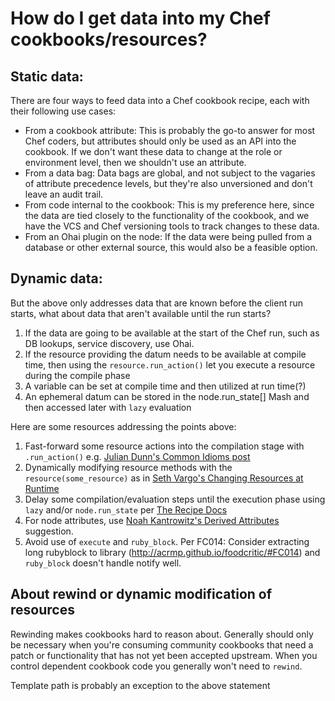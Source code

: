 # How do I get data into my Chef cookbooks/resources?

## Static data:

There are four ways to feed data into a Chef cookbook recipe, each with their following use cases:
* From a cookbook attribute: This is probably the go-to answer for most Chef coders, but attributes should only be used as an API into the cookbook. If we don't want these data to change at the role or environment level, then we shouldn't use an attribute.
* From a data bag: Data bags are global, and not subject to the vagaries of attribute precedence levels, but they're also unversioned and don't leave an audit trail.
* From code internal to the cookbook: This is my preference here, since the data are tied closely to the functionality of the cookbook, and we have the VCS and Chef versioning tools to track changes to these data.
* From an Ohai plugin on the node: If the data were being pulled from a database or other external source, this would also be a feasible option.

## Dynamic data:

But the above only addresses data that are known before the client run starts, what about data that aren't available until the run starts?

1. If the data are going to be available at the start of the Chef run, such as DB lookups, service discovery, use Ohai.
1. If the resource providing the datum needs to be available at compile time, then using the `resource.run_action()` let you execute a resource during the compile phase
1. A variable can be set at compile time and then utilized at run time(?)
1. An ephemeral datum can be stored in the node.run_state[] Mash and then accessed later with `lazy` evaluation

Here are some resources addressing the points above:

1. Fast-forward some resource actions into the compilation stage with `.run_action()` e.g. [Julian Dunn's Common Idioms post](https://www.getchef.com/blog/2013/09/04/demystifying-common-idioms-in-chef-recipes/)
2. Dynamically modifying resource methods with  the `resource(some_resource)` as in [Seth Vargo's Changing Resources at Runtime](https://sethvargo.com/changing-chef-resources-at-runtime/)
1. Delay some compilation/evaluation steps until the execution phase using `lazy` and/or `node.run_state` per [The Recipe Docs](https://docs.getchef.com/essentials_cookbook_recipes.html#node-run-state)
2. For node attributes, use [Noah Kantrowitz's Derived Attributes](https://coderanger.net/derived-attributes/) suggestion.
3. Avoid use of `execute` and `ruby_block`. Per FC014: Consider extracting long rubyblock to library (http://acrmp.github.io/foodcritic/#FC014) and `ruby_block` doesn't handle notify well.

## About rewind or dynamic modification of resources

Rewinding makes cookbooks hard to reason about. Generally should only be necessary when you're consuming community cookbooks that need a patch or functionality that has not yet been accepted upstream. When you control dependent cookbook code you generally won't need to `rewind`.

Template path is probably an exception to the above statement
